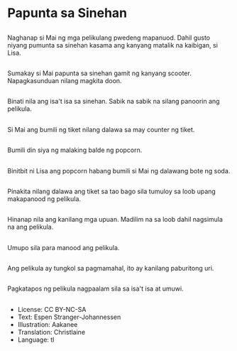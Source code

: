 # Papunta sa Sinehan

##
Naghanap si Mai ng mga pelikulang pwedeng mapanuod. Dahil gusto niyang pumunta sa sinehan kasama ang kanyang matalik na kaibigan, si Lisa.

##
Sumakay si Mai papunta sa sinehan gamit ng kanyang scooter. Napagkasunduan nilang magkita doon.

##
Binati nila ang isa't isa sa sinehan. Sabik na sabik na silang panoorin ang pelikula.

##
Si Mai ang bumili ng tiket nilang dalawa sa may counter ng tiket.

##
Bumili din siya ng malaking balde ng popcorn.

##
Binitbit ni Lisa ang popcorn habang bumili si Mai ng dalawang bote ng soda.

##
Pinakita nilang dalawa ang tiket sa tao bago sila tumuloy sa loob upang makapanood ng pelikula.

##
Hinanap nila ang kanilang mga upuan. Madilim na sa loob dahil nagsimula na ang pelikula.

##
Umupo sila para manood ang pelikula.

##
Ang pelikula ay tungkol sa pagmamahal, ito ay kanilang paburitong uri.

##
Pagkatapos ng pelikula nagpaalam sila sa isa't isa at umuwi.

##
* License: CC BY-NC-SA
* Text: Espen Stranger-Johannessen
* Illustration: Aakanee
* Translation: Christlaine
* Language: tl
